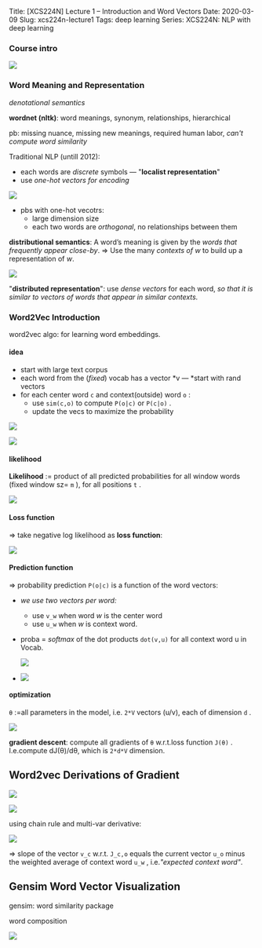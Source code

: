 Title: [XCS224N] Lecture 1 – Introduction and Word Vectors
Date: 2020-03-09
Slug:  xcs224n-lecture1
Tags: deep learning
Series: XCS224N: NLP with deep learning

### Course intro

![](../images/xcs224n-lecture1/pasted_image.png)

### Word Meaning and Representation

*denotational semantics*

**wordnet (nltk)**: word meanings, synonym, relationships, hierarchical

pb: missing nuance, missing new meanings, required human labor, *can't compute word similarity* 

Traditional NLP (untill 2012): 

* each words are *discrete* symbols — "**localist representation**"
* use *one-hot vectors for encoding*

![](../images/xcs224n-lecture1/pasted_image001.png)

* pbs with one-hot vecotrs: 
  + large dimension size
  + each two words are *orthogonal*, no relationships between them

**distributional semantics**: A word’s meaning is given by the *words that frequently appear close-by*.
⇒ Use the many *contexts of w* to build up a representation of *w*.

![](../images/xcs224n-lecture1/pasted_image002.png)

"**distributed representation**": 
use *dense vectors* for each word, *so that it is similar to vectors of words that appear in similar contexts.*

### Word2Vec Introduction

word2vec algo: for learning word embeddings.

#### idea

* start with large text corpus
* each word from the (*fixed*) vocab has a vector *v — *start with rand vectors
* for each center word `c` and context(outside) word `o` :
  + use `sim(c,o)` to compute `P(o|c)` or `P(c|o)` .
  + update the vecs to maximize the probability

![](../images/xcs224n-lecture1/pasted_image003.png)

![](../images/xcs224n-lecture1/pasted_image005.png)

#### likelihood

**Likelihood** := product of all predicted probabilities for all window words (fixed window sz= `m` ), for all positions `t` .

![](../images/xcs224n-lecture1/pasted_image006.png)

#### Loss function

⇒ take negative log likelihood as **loss function**:

![](../images/xcs224n-lecture1/pasted_image007.png)

#### Prediction function

⇒ probability prediction `P(o|c)` is a function of the word vectors: 

* *we use two vectors per word:* 
  + use `v_w` when word *w* is the center word
  + use `u_w` when *w* is context word.
* proba = *softmax* of the dot products `dot(v,u)` for all context word u in Vocab.

  ![](../images/xcs224n-lecture1/pasted_image009.png)

* ![](../images/xcs224n-lecture1/pasted_image011.png)

#### optimization

`θ` :=all parameters in the model, i.e. `2*V` vectors (u/v), each of dimension `d` .

![](../images/xcs224n-lecture1/pasted_image012.png)

**gradient descent**: compute all gradients of `θ` w.r.t.loss function `J(θ)` .
I.e.compute dJ(θ)/dθ, which is `2*d*V` dimension.

Word2vec Derivations of Gradient
--------------------------------

![](../images/xcs224n-lecture1/pasted_image015.png) 

![](../images/xcs224n-lecture1/pasted_image013.png) 

using chain rule and multi-var derivative:

![](../images/xcs224n-lecture1/pasted_image014.png)

⇒ slope of the vector `v_c` w.r.t. `J_c,o` 
equals the current vector `u_o` minus the weighted average of context word `u_w` , i.e.*"expected context word"*.

Gensim Word Vector Visualization
--------------------------------

gensim: word similarity package

word composition

![](../images/xcs224n-lecture1/pasted_image016.png)
